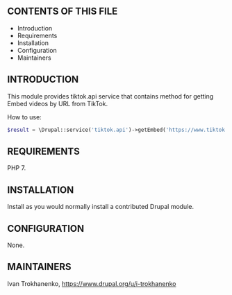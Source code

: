 CONTENTS OF THIS FILE
---------------------
   
 * Introduction
 * Requirements
 * Installation
 * Configuration
 * Maintainers
 

INTRODUCTION
------------
This module provides tiktok.api service that contains method 
for getting Embed videos by URL from TikTok.

How to use:
```php
$result = \Drupal::service('tiktok.api')->getEmbed('https://www.tiktok.com/@scout2015/video/6718335390845095173');
```
   

REQUIREMENTS
------------
PHP 7.


INSTALLATION
------------
Install as you would normally install a contributed Drupal module.


CONFIGURATION
------------
None.


MAINTAINERS
------------
Ivan Trokhanenko, https://www.drupal.org/u/i-trokhanenko

